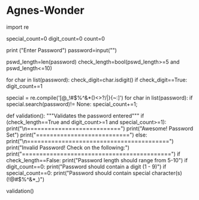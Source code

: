 # Agnes-Wonder
import re

special_count=0 
digit_count=0
count=0

print ("Enter Password")
password=input("")

pswd_length=len(password)
check_length=bool(pswd_length>=5 and pswd_length<=10)

for char in list(password):
    check_digit=char.isdigit()
    if check_digit==True:
        digit_count+=1

special = re.compile('[@_!#$%^&*()<>?/\|}{~:]')
for char in list(password):
    if special.search(password)!= None:
        special_count+=1;  

def validation():
    """Validates the password entered"""
    if (check_length==True and digit_count>=1 and special_count>=1):
        print("\n===========================")
        print("Awesome! Password Set")
        print("===========================")
    else:
        print("\n=========================================")
        print("Invalid Password! Check on the following:")
        print("===========================================")
        if check_length==False:
            print("Password length should range from 5-10")
        if digit_count==0:
            print("Password should contain a digit (1 - 9)")
        if special_count==0:
            print("Password should contain special character(s) (!@#$%^&*_)")
    
validation() 
